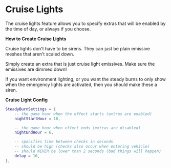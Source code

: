 # Cruise Lights

The cruise lights feature allows you to specify extras that will be enabled by the time of day, or always if you choose.

**How to Create Cruise Lights**

Cruise lights don't have to be sirens. They can just be plain emissive meshes that aren't scaled down.

Simply create an extra that is just cruise light emissives. Make sure the emissives are dimmed down!

If you want environment lighting, or you want the steady burns to only show when the emergency lights are activated, then you should make these a siren.

**Cruise Light Config**

```lua
SteadyBurnSettings = {
    -- the game hour when the effect starts (extras are enabled)
    nightStartHour = 18,

    -- the game hour when effect ends (extras are disabled)
    nightEndHour = 6,

    -- specifies time between checks in seconds
    -- should be high (checks also occur when entering vehicle)
    -- should NEVER be lower than 2 seconds (bad things will happen)
    delay = 10,
},
```
